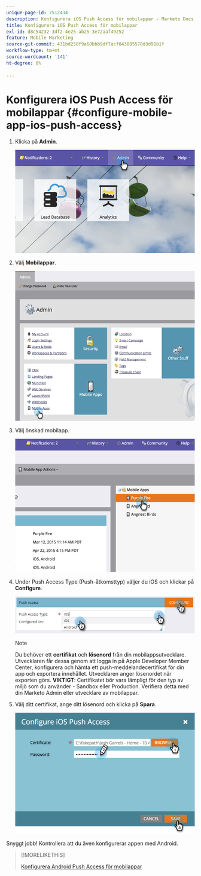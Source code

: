 ```yaml
---
unique-page-id: 7512434
description: Konfigurera iOS Push Access för mobilappar - Marketo Docs - produktdokumentation
title: Konfigurera iOS Push Access för mobilappar
exl-id: d8c54232-3df2-4e25-ab25-3e72aaf49252
feature: Mobile Marketing
source-git-commit: 431bd258f9a68bbb9df7acf043085578d3d91b1f
workflow-type: tm+mt
source-wordcount: '141'
ht-degree: 0%

---
```


# Konfigurera iOS Push Access för mobilappar {#configure-mobile-app-ios-push-access}

1. Klicka på **Admin**.

   ![](assets/image2015-4-22-16-3a12-3a32.png)

1. Välj **Mobilappar**.

   ![](assets/image2015-4-22-16-3a14-3a29.png)

1. Välj önskad mobilapp.

   ![](assets/image2015-4-22-16-3a33-3a19.png)

1. Under Push Access Type (Push-åtkomsttyp) väljer du iOS och klickar på **Configure**.

   ![](assets/image2016-6-10-11-3a37-3a9.png)

   >[!NOTE]
   >
   >Du behöver ett **certifikat** och **lösenord** från din mobilappsutvecklare. Utvecklaren får dessa genom att logga in på Apple Developer Member Center, konfigurera och hämta ett push-meddelandecertifikat för din app och exportera innehållet. Utvecklaren anger lösenordet när exporten görs. **VIKTIGT**: Certifikatet bör vara lämpligt för den typ av miljö som du använder - Sandbox eller Production. Verifiera detta med din Marketo Admin eller utvecklare av mobilappar.

1. Välj ditt certifikat, ange ditt lösenord och klicka på **Spara**.

   ![](assets/image2015-4-22-17-3a19-3a18.png)

Snyggt jobb! Kontrollera att du även konfigurerar appen med Android.

>[!MORELIKETHIS]
>
>[Konfigurera Android Push Access för mobilappar](/help/marketo/product-docs/mobile-marketing/admin/configure-mobile-app-android-push-access.md)
